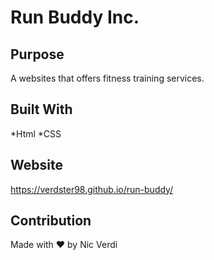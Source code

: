# Run Buddy Inc.


## Purpose
A websites that offers fitness training services.


## Built With
*Html
*CSS



## Website

https://verdster98.github.io/run-buddy/


## Contribution 

Made with ❤️ by Nic Verdi

